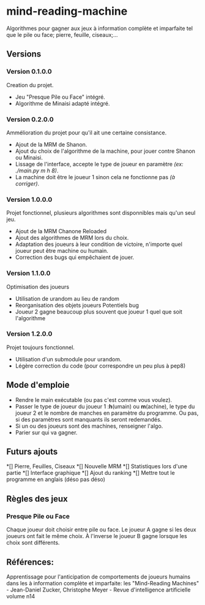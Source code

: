 # mind-reading-machine
Algorithmes pour gagner aux jeux à information complète et imparfaite tel que le pile ou face; pierre, feuille, ciseaux;...

## Versions

### Version 0.1.0.0

Creation du projet.
* Jeu "Presque Pile ou Face" intégré.
* Algorithme de Minaisi adapté intégré.

### Version 0.2.0.0

Ammélioration du projet pour qu'il ait une certaine consistance.
* Ajout de la MRM de Shanon.
* Ajout du choix de l'algorithme de la machine, pour jouer contre Shanon ou Minaisi.
* Lissage de l'interface, accepte le type de joueur en paramètre *(ex: ./main.py m h 8)*.
* La machine doit être le joueur 1 sinon cela ne fonctionne pas *(à corriger)*.

### Version 1.0.0.0

Projet fonctionnel, plusieurs algorithmes sont disponnibles mais qu'un seul jeu.
* Ajout de la MRM Chanone Reloaded
* Ajout des algorithmes de MRM lors du choix.
* Adaptation des joueurs à leur condition de victoire, n'importe quel joueur peut être machine ou humain.
* Correction des bugs qui empêchaient de jouer.

### Version 1.1.0.0

Optimisation des joueurs
* Utilisation de urandom au lieu de random
* Reorganisation des objets joueurs
Potentiels bug
* Joueur 2 gagne beaucoup plus souvent que joueur 1 quel que soit l'algorithme

### Version 1.2.0.0

Projet toujours fonctionnel.
* Utilisation d'un submodule pour urandom.
* Légère correction du code (pour correspondre un peu plus à pep8)


## Mode d'emploie

* Rendre le main exécutable (ou pas c'est comme vous voulez).
* Passer le type de joueur du joueur 1 :**h**(umain) ou **m**(achine), le type du joueur 2 et le nombre de manches en paramètre du programme. Ou pas, si des paramètres sont manquants ils seront redemandés.
* Si un ou des joueurs sont des machines, renseigner l'algo.
* Parier sur qui va gagner.

## Futurs ajouts

*[] Pierre, Feuilles, Ciseaux
*[] Nouvelle MRM
*[] Statistiques lors d'une partie
*[] Interface graphique
*[] Ajout du ranking
*[] Mettre tout le programme en anglais (déso pas déso)

## Règles des jeux

### Presque Pile ou Face

Chaque joueur doit choisir entre pile ou face. Le joueur A gagne si les deux joueurs ont fait le même choix. À l'inverse le joueur B gagne lorsque les choix sont différents.


## Références:

Apprentissage pour l'anticipation de comportements de joueurs humains dans les à information complète et imparfaite: les "Mind-Reading Machines" - Jean-Daniel Zucker, Christophe Meyer - Revue d'intelligence artificielle volume n14

